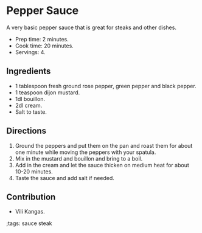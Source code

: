 # Pepper Sauce

A very basic pepper sauce that is great for steaks and other dishes.

- Prep time: 2 minutes.
- Cook time: 20 minutes.
- Servings: 4.

## Ingredients

- 1 tablespoon fresh ground rose pepper, green pepper and black pepper.
- 1 teaspoon dijon mustard.
- 1dl bouillon.
- 2dl cream.
- Salt to taste.

## Directions

1. Ground the peppers and put them on the pan and roast them for about one
   minute while moving the peppers with your spatula.
2. Mix in the mustard and bouillon and bring to a boil.
3. Add in the cream and let the sauce thicken on medium heat for about 10-20
   minutes.
4. Taste the sauce and add salt if needed.

## Contribution

- Vili Kangas.

;tags: sauce steak
